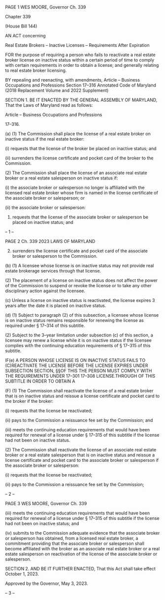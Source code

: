 PAGE 1
WES MOORE, Governor Ch. 339

Chapter 339

(House Bill 144)

AN ACT concerning

Real Estate Brokers – Inactive Licenses – Requirements After Expiration

FOR the purpose of requiring a person who fails to reactivate a real estate broker license
on inactive status within a certain period of time to comply with certain
requirements in order to obtain a license; and generally relating to real estate broker
licensing.

BY repealing and reenacting, with amendments,
Article – Business Occupations and Professions
Section 17–316
Annotated Code of Maryland
(2018 Replacement Volume and 2022 Supplement)

SECTION 1. BE IT ENACTED BY THE GENERAL ASSEMBLY OF MARYLAND,
That the Laws of Maryland read as follows:

Article – Business Occupations and Professions

17–316.

(a) (1) The Commission shall place the license of a real estate broker on
inactive status if the real estate broker:

(i) requests that the license of the broker be placed on inactive
status; and

(ii) surrenders the license certificate and pocket card of the broker
to the Commission.

(2) The Commission shall place the license of an associate real estate
broker or a real estate salesperson on inactive status if:

(i) the associate broker or salesperson no longer is affiliated with
the licensed real estate broker whose firm is named in the license certificate of the associate
broker or salesperson; or

(ii) the associate broker or salesperson:

1. requests that the license of the associate broker or
salesperson be placed on inactive status; and

– 1 –

PAGE 2
Ch. 339 2023 LAWS OF MARYLAND

2. surrenders the license certificate and pocket card of the
associate broker or salesperson to the Commission.

(b) (1) A licensee whose license is on inactive status may not provide real
estate brokerage services through that license.

(2) The placement of a license on inactive status does not affect the power
of the Commission to suspend or revoke the license or to take any other disciplinary action
against the licensee.

(c) Unless a license on inactive status is reactivated, the license expires 3 years
after the date it is placed on inactive status.

(d) (1) Subject to paragraph (2) of this subsection, a licensee whose license is
on inactive status remains responsible for renewing the license as required under § 17–314
of this subtitle.

(2) Subject to the 3–year limitation under subsection (c) of this section, a
licensee may renew a license while it is on inactive status if the licensee complies with the
continuing education requirements of § 17–315 of this subtitle.

IF(e) A PERSON WHOSE LICENSE IS ON INACTIVE STATUS FAILS TO
(C)REACTIVATE THE LICENSE BEFORE THE LICENSE EXPIRES UNDER SUBSECTION
SECTION, §§OF THIS THE PERSON MUST COMPLY WITH THE REQUIREMENTS UNDER
17–301 17–308 LICENSE.THROUGH OF THIS SUBTITLE IN ORDER TO OBTAIN A

(F) (1) The Commission shall reactivate the license of a real estate broker that
is on inactive status and reissue a license certificate and pocket card to the broker if the
broker:

(i) requests that the license be reactivated;

(ii) pays to the Commission a reissuance fee set by the Commission;
and

(iii) meets the continuing education requirements that would have
been required for renewal of a license under § 17–315 of this subtitle if the license had not
been on inactive status.

(2) The Commission shall reactivate the license of an associate real estate
broker or a real estate salesperson that is on inactive status and reissue a license certificate
and pocket card to the associate broker or salesperson if the associate broker or salesperson:

(i) requests that the license be reactivated;

(ii) pays to the Commission a reissuance fee set by the Commission;

– 2 –

PAGE 3
WES MOORE, Governor Ch. 339

(iii) meets the continuing education requirements that would have
been required for renewal of a license under § 17–315 of this subtitle if the license had not
been on inactive status; and

(iv) submits to the Commission adequate evidence that the associate
broker or salesperson has obtained, from a licensed real estate broker, a commitment
providing that the associate broker or salesperson shall become affiliated with the broker
as an associate real estate broker or a real estate salesperson on reactivation of the license
of the associate broker or salesperson.

SECTION 2. AND BE IT FURTHER ENACTED, That this Act shall take effect
October 1, 2023.

Approved by the Governor, May 3, 2023.

– 3 –